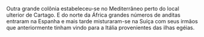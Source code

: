 ﻿Outra grande colônia estabeleceu-se no Mediterrâneo perto do local ulterior de Cartago. E do norte da África grandes números  de anditas entraram na Espanha e mais tarde misturaram-se na Suíça com seus irmãos que anteriormente tinham vindo para a Itália provenientes das ilhas egéias.